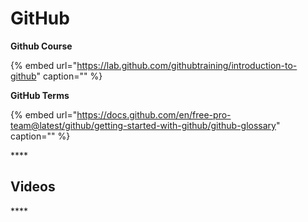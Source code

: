 # GitHub

**Github Course**

{% embed url="https://lab.github.com/githubtraining/introduction-to-github" caption="" %}

**GitHub Terms**

{% embed url="https://docs.github.com/en/free-pro-team@latest/github/getting-started-with-github/github-glossary" caption="" %}

\*\*\*\*

## **Videos**

\*\*\*\*

